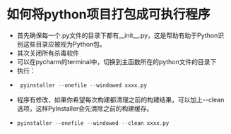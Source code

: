 # 如何将python项目打包成可执行程序
- 首先确保每一个.py文件的目录下都有__init__.py，这是帮助有助于Python识别这些目录应被视为Python包。
- 其次关闭所有杀毒软件
- 可以在pycharm的terminal中，切换到主函数所在的python文件的目录下
- 执行： 
- ```cpp
   pyinstaller --onefile --windowed xxxx.py
  ```
- 程序有修改，如果你希望每次构建都清理之前的构建结果，可以加上--clean选项，这样PyInstaller会先清除之前的构建缓存。
- ```cpp
  pyinstaller --onefile --windowed --clean xxxx.py
  ```
  
